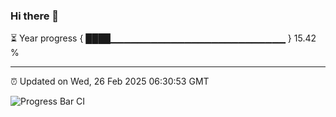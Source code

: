 ### Hi there 👋

⏳ Year progress { ████▁▁▁▁▁▁▁▁▁▁▁▁▁▁▁▁▁▁▁▁▁▁▁▁▁▁ } 15.42 %

---

⏰ Updated on Wed, 26 Feb 2025 06:30:53 GMT

![Progress Bar CI](https://github.com/ZhaoGui/ZhaoGui/workflows/Progress%20Bar%20CI/badge.svg)
